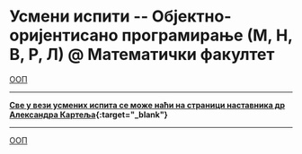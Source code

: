 # Усмени испити -- Објектно-оријентисано програмирање (М, Н, В, Р, Л) @ Математички факултет

[ООП](../README.md)

---

**[Све у вези усмених испита се може наћи на страници наставника др Александра Картеља](http://poincare.matf.bg.ac.rs/~kartelj/){:target="_blank"}**

---

[ООП](../README.md)
